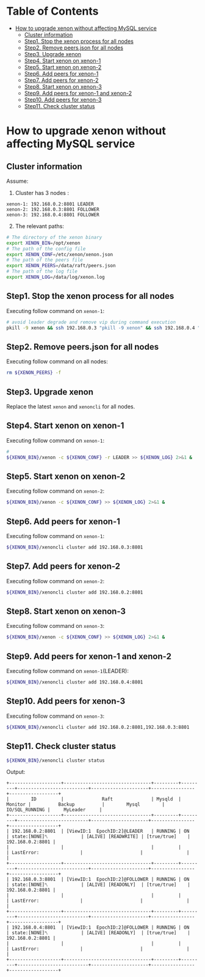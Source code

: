 Table of Contents
=================

* [How to upgrade xenon without affecting MySQL service](#how-to-upgrade-xenon-without-affecting-mysql-service)
    * [Cluster information](#cluster-information)
    * [Step1. Stop the xenon process for all nodes](#step1-stop-the-xenon-process-for-all-nodes)
    * [Step2. Remove peers.json for all nodes](#step2-remove-peersjson-for-all-nodes)
    * [Step3. Upgrade xenon](#step3-upgrade-xenon)
    * [Step4. Start xenon on xenon-1](#step4-start-xenon-on-xenon-1)
    * [Step5. Start xenon on xenon-2](#step5-start-xenon-on-xenon-2)
    * [Step6. Add peers for xenon-1](#step6-add-peers-for-xenon-1)
    * [Step7. Add peers for xenon-2](#step7-add-peers-for-xenon-2)
    * [Step8. Start xenon on xenon-3](#step8-start-xenon-on-xenon-3)
    * [Step9. Add peers for xenon-1 and xenon-2](#step9-add-peers-for-xenon-1-and-xenon-2)
    * [Step10. Add peers for xenon-3](#step10-add-peers-for-xenon-3)
    * [Step11. Check cluster status](#step11-check-cluster-status)


# How to upgrade xenon without affecting MySQL service

## Cluster information

Assume:

1. Cluster has 3 nodes :
```
xenon-1: 192.168.0.2:8801 LEADER
xenon-2: 192.168.0.3:8801 FOLLOWER
xenon-3: 192.168.0.4:8801 FOLLOWER
```

2. The relevant paths:
```bash
# The directory of the xenon binary
export XENON_BIN=/opt/xenon
# The path of the config file
export XENON_CONF=/etc/xenon/xenon.json
# The path of the peers file
export XENON_PEERS=/data/raft/peers.json
# The path of the log file
export XENON_LOG=/data/log/xenon.log
```

## Step1. Stop the xenon process for all nodes

Executing follow command on `xenon-1`:
```bash
# avoid leader degrade and remove vip during command execution
pkill -9 xenon && ssh 192.168.0.3 "pkill -9 xenon" && ssh 192.168.0.4 "pkill -9 xenon"
```

## Step2. Remove peers.json for all nodes

Executing follow command on all nodes:
```bash
rm ${XENON_PEERS} -f
```

## Step3. Upgrade xenon

Replace the latest `xenon` and `xenoncli` for all nodes.

## Step4. Start xenon on xenon-1

Executing follow command on `xenon-1`:
```bash
# 
${XENON_BIN}/xenon -c ${XENON_CONF} -r LEADER >> ${XENON_LOG} 2>&1 &
```

## Step5. Start xenon on xenon-2

Executing follow command on `xenon-2`:
```bash
${XENON_BIN}/xenon -c ${XENON_CONF} >> ${XENON_LOG} 2>&1 &
```

## Step6. Add peers for xenon-1

Executing follow command on `xenon-1`:
```bash
${XENON_BIN}/xenoncli cluster add 192.168.0.3:8801
```

## Step7. Add peers for xenon-2

Executing follow command on `xenon-2`:
```bash
${XENON_BIN}/xenoncli cluster add 192.168.0.2:8801
```

## Step8. Start xenon on xenon-3

Executing follow command on `xenon-3`:
```bash
${XENON_BIN}/xenon -c ${XENON_CONF} >> ${XENON_LOG} 2>&1 &
```

## Step9. Add peers for xenon-1 and xenon-2

Executing follow command on `xenon-1`(LEADER):
```bash
${XENON_BIN}/xenoncli cluster add 192.168.0.4:8801
```

## Step10. Add peers for xenon-3

Executing follow command on `xenon-3`:
```bash
${XENON_BIN}/xenoncli cluster add 192.168.0.2:8801,192.168.0.3:8801
```

## Step11. Check cluster status

```bash
${XENON_BIN}/xenoncli cluster status
```

Output:
```
+-------------------+--------------------------------+---------+---------+--------------------------+---------------------+----------------+------------------+
|        ID         |              Raft              | Mysqld  | Monitor |          Backup          |        Mysql        | IO/SQL_RUNNING |     MyLeader     |
+-------------------+--------------------------------+---------+---------+--------------------------+---------------------+----------------+------------------+
| 192.168.0.2:8801  | [ViewID:1  EpochID:2]@LEADER   | RUNNING | ON      | state:[NONE]␤            | [ALIVE] [READWRITE] | [true/true]    | 192.168.0.2:8801 |
|                   |                                |         |         | LastError:               |                     |                |                  |
+-------------------+--------------------------------+---------+---------+--------------------------+---------------------+----------------+------------------+
| 192.168.0.3:8801  | [ViewID:1  EpochID:2]@FOLLOWER | RUNNING | ON      | state:[NONE]␤            | [ALIVE] [READONLY]  | [true/true]    | 192.168.0.2:8801 |
|                   |                                |         |         | LastError:               |                     |                |                  |
+-------------------+--------------------------------+---------+---------+--------------------------+---------------------+----------------+------------------+
| 192.168.0.4:8801  | [ViewID:1  EpochID:2]@FOLLOWER | RUNNING | ON      | state:[NONE]␤            | [ALIVE] [READONLY]  | [true/true]    | 192.168.0.2:8801 |
|                   |                                |         |         | LastError:               |                     |                |                  |
+-------------------+--------------------------------+---------+---------+--------------------------+---------------------+----------------+------------------+
```